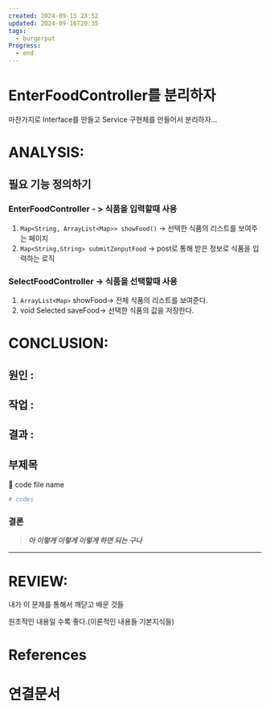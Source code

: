 ```yaml
---
created: 2024-09-15 23:52
updated: 2024-09-16T20:35
tags:
  - burgerput
Progress:
  - end
---
```


# EnterFoodController를 분리하자
마찬가지로 Interface를 만들고 Service 구현체를 만들어서 분리하자...

# ANALYSIS:
## 필요 기능 정의하기

### EnterFoodController - > 식품을 입력할때 사용
1. `Map<String, ArrayList<Map>> showFood()` -> 선택한 식품의 리스트를 보여주는 페이지
2. `Map<String,String> submitZenputFood` -> post로 통해 받은 정보로 식품을 입력하는 로직

### SelectFoodController -> 식품을 선택할때 사용
1. `ArrayList<Map>` showFood-> 전체 식품의 리스트를 보여준다.  
2. void Selected saveFood-> 선택한 식품의 값을 저장한다.


# CONCLUSION:

## 원인 :

## 작업 :

## 결과 :

## 부제목

<aside> 🔽 code file name

</aside>

```bash
# codes
```

### 결론

> _**아 이렇게 이렇게 이렇게 하면 되는 구나**_



---
# REVIEW:

내가 이 문제를 통해서 깨닫고 배운 것들

원초적인 내용일 수록 좋다.(이론적인 내용들 기본지식들)

# References

# 연결문서
